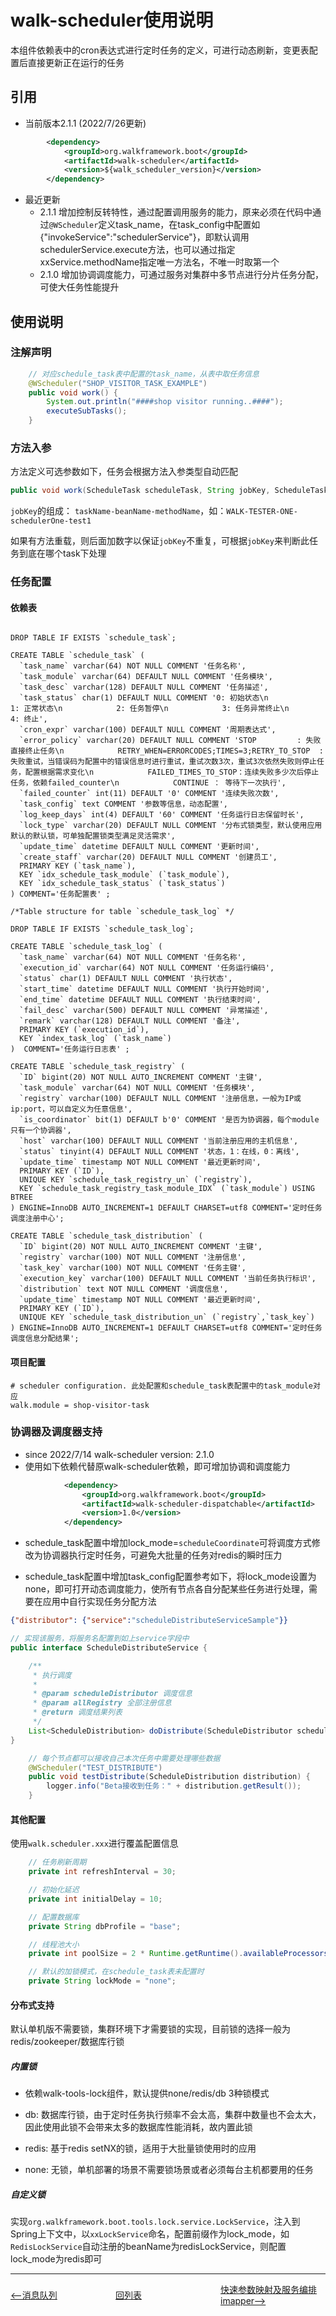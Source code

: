 # walk-scheduler使用说明

本组件依赖表中的cron表达式进行定时任务的定义，可进行动态刷新，变更表配置后直接更新正在运行的任务

## 引用

- 当前版本2.1.1 (2022/7/26更新)

```xml
		<dependency>
			<groupId>org.walkframework.boot</groupId>
			<artifactId>walk-scheduler</artifactId>
			<version>${walk_scheduler_version}</version>
		</dependency>
```

- 最近更新
    - 2.1.1 增加控制反转特性，通过配置调用服务的能力，原来必须在代码中通过`@WScheduler`定义task_name，在task_config中配置如{"invokeService":"schedulerService"}，即默认调用schedulerService.execute方法，也可以通过指定xxService.methodName指定唯一方法名，不唯一时取第一个
    - 2.1.0 增加协调调度能力，可通过服务对集群中多节点进行分片任务分配，可使大任务性能提升

## 使用说明

### 注解声明

```java
    // 对应schedule_task表中配置的task_name，从表中取任务信息
	@WScheduler("SHOP_VISITOR_TASK_EXAMPLE")
	public void work() {
		System.out.println("####shop visitor running..####");
		executeSubTasks();
	}
```

### 方法入参

方法定义可选参数如下，任务会根据方法入参类型自动匹配

```java
public void work(ScheduleTask scheduleTask, String jobKey, ScheduleTaskCheckpoint checkpoint)
```

`jobKey`的组成： `taskName-beanName-methodName`，如：`WALK-TESTER-ONE-schedulerOne-test1`

如果有方法重载，则后面加数字以保证`jobKey`不重复，可根据`jobKey`来判断此任务到底在哪个task下处理

### 任务配置

#### 依赖表

```mysql

DROP TABLE IF EXISTS `schedule_task`;

CREATE TABLE `schedule_task` (
  `task_name` varchar(64) NOT NULL COMMENT '任务名称',
  `task_module` varchar(64) DEFAULT NULL COMMENT '任务模块',
  `task_desc` varchar(128) DEFAULT NULL COMMENT '任务描述',
  `task_status` char(1) DEFAULT NULL COMMENT '0: 初始状态\n            1: 正常状态\n            2: 任务暂停\n            3: 任务异常终止\n            4: 终止',
  `cron_expr` varchar(100) DEFAULT NULL COMMENT '周期表达式',
  `error_policy` varchar(20) DEFAULT NULL COMMENT 'STOP         : 失败直接终止任务\n            RETRY_WHEN=ERRORCODES;TIMES=3;RETRY_TO_STOP  : 失败重试，当错误码为配置中的错误信息时进行重试，重试次数3次，重试3次依然失败则停止任务，配置根据需求变化\n            FAILED_TIMES_TO_STOP：连续失败多少次后停止任务，依赖failed_counter\n            CONTINUE ： 等待下一次执行',
  `failed_counter` int(11) DEFAULT '0' COMMENT '连续失败次数',
  `task_config` text COMMENT '参数等信息，动态配置',
  `log_keep_days` int(4) DEFAULT '60' COMMENT '任务运行日志保留时长',
  `lock_type` varchar(20) DEFAULT NULL COMMENT '分布式锁类型，默认使用应用默认的默认锁，可单独配置锁类型满足灵活需求',
  `update_time` datetime DEFAULT NULL COMMENT '更新时间',
  `create_staff` varchar(20) DEFAULT NULL COMMENT '创建员工',
  PRIMARY KEY (`task_name`),
  KEY `idx_schedule_task_module` (`task_module`),
  KEY `idx_schedule_task_status` (`task_status`)
) COMMENT='任务配置表' ;

/*Table structure for table `schedule_task_log` */

DROP TABLE IF EXISTS `schedule_task_log`;

CREATE TABLE `schedule_task_log` (
  `task_name` varchar(64) NOT NULL COMMENT '任务名称',
  `execution_id` varchar(64) NOT NULL COMMENT '任务运行编码',
  `status` char(1) DEFAULT NULL COMMENT '执行状态',
  `start_time` datetime DEFAULT NULL COMMENT '执行开始时间',
  `end_time` datetime DEFAULT NULL COMMENT '执行结束时间',
  `fail_desc` varchar(500) DEFAULT NULL COMMENT '异常描述',
  `remark` varchar(128) DEFAULT NULL COMMENT '备注',
  PRIMARY KEY (`execution_id`),
  KEY `index_task_log` (`task_name`)
)  COMMENT='任务运行日志表' ;

CREATE TABLE `schedule_task_registry` (
  `ID` bigint(20) NOT NULL AUTO_INCREMENT COMMENT '主键',
  `task_module` varchar(64) NOT NULL COMMENT '任务模块',
  `registry` varchar(100) DEFAULT NULL COMMENT '注册信息，一般为IP或ip:port，可以自定义为任意信息',
  `is_coordinator` bit(1) DEFAULT b'0' COMMENT '是否为协调器，每个module只有一个协调器',
  `host` varchar(100) DEFAULT NULL COMMENT '当前注册应用的主机信息',
  `status` tinyint(4) DEFAULT NULL COMMENT '状态，1：在线，0：离线',
  `update_time` timestamp NOT NULL COMMENT '最近更新时间',
  PRIMARY KEY (`ID`),
  UNIQUE KEY `schedule_task_registry_un` (`registry`),
  KEY `schedule_task_registry_task_module_IDX` (`task_module`) USING BTREE
) ENGINE=InnoDB AUTO_INCREMENT=1 DEFAULT CHARSET=utf8 COMMENT='定时任务调度注册中心';

CREATE TABLE `schedule_task_distribution` (
  `ID` bigint(20) NOT NULL AUTO_INCREMENT COMMENT '主键',
  `registry` varchar(100) NOT NULL COMMENT '注册信息',
  `task_key` varchar(100) NOT NULL COMMENT '任务主键',
  `execution_key` varchar(100) DEFAULT NULL COMMENT '当前任务执行标识',
  `distribution` text NOT NULL COMMENT '调度信息',
  `update_time` timestamp NOT NULL COMMENT '最近更新时间',
  PRIMARY KEY (`ID`),
  UNIQUE KEY `schedule_task_distribution_un` (`registry`,`task_key`)
) ENGINE=InnoDB AUTO_INCREMENT=1 DEFAULT CHARSET=utf8 COMMENT='定时任务调度信息分配结果';

```

#### 项目配置

```properties
# scheduler configuration. 此处配置和schedule_task表配置中的task_module对应
walk.module = shop-visitor-task
```

### 协调器及调度器支持

- since 2022/7/14 walk-scheduler version: 2.1.0
- 使用如下依赖代替原walk-scheduler依赖，即可增加协调和调度能力
```xml
            <dependency>
                <groupId>org.walkframework.boot</groupId>
                <artifactId>walk-scheduler-dispatchable</artifactId>
                <version>1.0</version>
            </dependency>
```

- schedule_task配置中增加lock_mode=`scheduleCoordinate`可将调度方式修改为协调器执行定时任务，可避免大批量的任务对redis的瞬时压力

- schedule_task配置中增加task_config配置参考如下，将lock_mode设置为none，即可打开动态调度能力，使所有节点各自分配某些任务进行处理，需要在应用中自行实现任务分配方法

```json
{"distributor": {"service":"scheduleDistributeServiceSample"}}
```
```java
// 实现该服务，将服务名配置到如上service字段中
public interface ScheduleDistributeService {

    /**
     * 执行调度
     *
     * @param scheduleDistributor 调度信息
     * @param allRegistry 全部注册信息
     * @return 调度结果列表
     */
    List<ScheduleDistribution> doDistribute(ScheduleDistributor scheduleDistributor, List<ScheduleRegistry> allRegistry);
}
```
```java
    // 每个节点都可以接收自己本次任务中需要处理哪些数据
    @WScheduler("TEST_DISTRIBUTE")
    public void testDistribute(ScheduleDistribution distribution) {
        logger.info("Beta接收到任务：" + distribution.getResult());
    }
```
#### 其他配置

使用`walk.scheduler.xxx`进行覆盖配置信息

```java
	// 任务刷新周期
    private int refreshInterval = 30;

    // 初始化延迟
    private int initialDelay = 10;

    // 配置数据库
    private String dbProfile = "base";

    // 线程池大小
    private int poolSize = 2 * Runtime.getRuntime().availableProcessors();

    // 默认的加锁模式，在schedule_task表未配置时
    private String lockMode = "none";
```

#### 分布式支持

默认单机版不需要锁，集群环境下才需要锁的实现，目前锁的选择一般为redis/zookeeper/数据库行锁

##### 内置锁

- 依赖walk-tools-lock组件，默认提供none/redis/db 3种锁模式

- db: 数据库行锁，由于定时任务执行频率不会太高，集群中数量也不会太大，因此使用此锁不会带来太多的数据库性能消耗，故内置此锁
- redis: 基于redis setNX的锁，适用于大批量锁使用时的应用
- none: 无锁，单机部署的场景不需要锁场景或者必须每台主机都要用的任务

##### 自定义锁

实现`org.walkframework.boot.tools.lock.service.LockService`，注入到Spring上下文中，以`xxLockService`命名，配置前缀作为lock_mode，如`RedisLockService`自动注册的beanName为redisLockService，则配置lock_mode为redis即可

---
<div style="display: flex;font-size: 14px">
  <div style="display: flex;flex:1;align-items: center;">
    <a href="https://gaiyinaizhi.github.io/walk-spring-boot/walk-mq"><--消息队列</a>
  </div>
  <div style="display: flex;flex:1;align-items: center;">
    <a href="https://gaiyinaizhi.github.io/walk-spring-boot/index">回列表</a>
  </div>
  <div style="display: flex;flex:1;align-items: center;">
    <a href="https://gaiyinaizhi.github.io/walk-spring-boot/tools/walk-imapper">快速参数映射及服务编排imapper--></a>
  </div>
</div>
